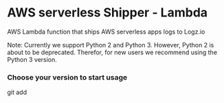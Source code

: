#  AWS serverless Shipper - Lambda

AWS Lambda function that ships AWS serverless apps logs to Logz.io

Note: Currently we support Python 2 and Python 3.
However, Python 2 is about to be deprecated.
Therefor, for new users we recommend using the Python 3 version.

 ### Choose your version to start usage


git add 